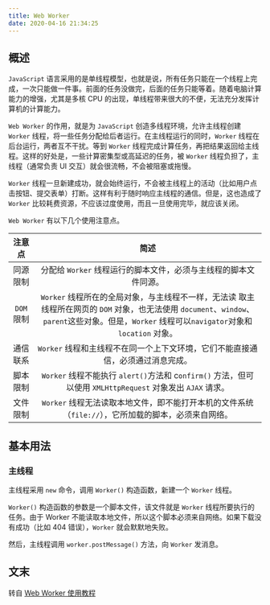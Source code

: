 ```yaml
---
title: Web Worker
date: 2020-04-16 21:34:25
---
```


## 概述

`JavaScript` 语言采用的是单线程模型，也就是说，所有任务只能在一个线程上完成，一次只能做一件事。前面的任务没做完，后面的任务只能等着。随着电脑计算能力的增强，尤其是多核 CPU 的出现，单线程带来很大的不便，无法充分发挥计算机的计算能力。

`Web Worker` 的作用，就是为 `JavaScript` 创造多线程环境，允许主线程创建 `Worker` 线程，将一些任务分配给后者运行。在主线程运行的同时，`Worker` 线程在后台运行，两者互不干扰。等到 `Worker` 线程完成计算任务，再把结果返回给主线程。这样的好处是，一些计算密集型或高延迟的任务，被 `Worker` 线程负担了，主线程（通常负责 UI 交互）就会很流畅，不会被阻塞或拖慢。

`Worker` 线程一旦新建成功，就会始终运行，不会被主线程上的活动（比如用户点击按钮、提交表单）打断。这样有利于随时响应主线程的通信。但是，这也造成了 `Worker` 比较耗费资源，不应该过度使用，而且一旦使用完毕，就应该关闭。

`Web Worker` 有以下几个使用注意点。

|   注意点   |                                                                                               简述                                                                                               |
| :--------: | :----------------------------------------------------------------------------------------------------------------------------------------------------------------------------------------------: |
|  同源限制  |                                                                 分配给 `Worker` 线程运行的脚本文件，必须与主线程的脚本文件同源。                                                                 |
| `DOM` 限制 | `Worker` 线程所在的全局对象，与主线程不一样，无法读 取主线程所在网页的 `DOM` 对象，也无法使用 `document`、`window`、`parent`这些对象。但是，`Worker` 线程可以`navigator`对象和 `location` 对象。 |
|  通信联系  |                                                         `Worker` 线程和主线程不在同一个上下文环境，它们不能直接通信，必须通过消息完成。                                                          |
|  脚本限制  |                                            `Worker` 线程不能执行 `alert()`方法和 c`onfirm()` 方法，但可以使用 `XMLHttpRequest` 对象发出 `AJAX` 请求。                                            |
|  文件限制  |                                               `Worker` 线程无法读取本地文件，即不能打开本机的文件系统（`file://`），它所加载的脚本，必须来自网络。                                               |

## 基本用法

### 主线程

主线程采用 `new` 命令，调用 `Worker()` 构造函数，新建一个 `Worker` 线程。

`Worker()` 构造函数的参数是一个脚本文件，该文件就是 `Worker` 线程所要执行的任务。由于 Worker 不能读取本地文件，所以这个脚本必须来自网络。如果下载没有成功（比如 404 错误），`Worker` 就会默默地失败。

然后，主线程调用 `worker.postMessage()` 方法，向 `Worker` 发消息。

<Badge text="休息" type="tip" />

## 文末

转自 [Web Worker 使用教程](http://www.ruanyifeng.com/blog/2018/07/web-worker.html)
